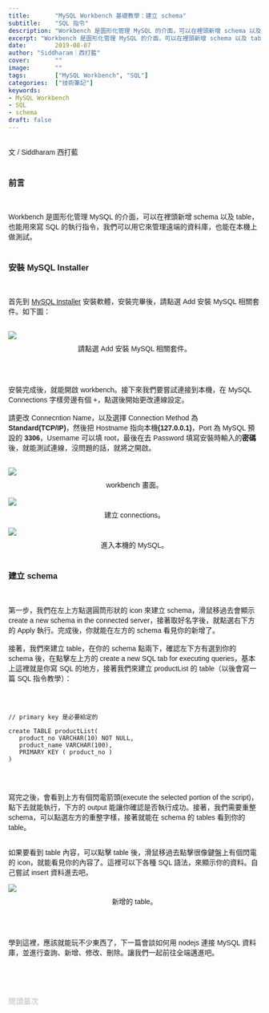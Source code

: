 ```yaml
---
title:       "MySQL Workbench 基礎教學：建立 schema"
subtitle:    "SQL 指令"
description: "Workbench 是圖形化管理 MySQL 的介面，可以在裡頭新增 schema 以及 table，也能用來寫 SQL 的執行指令，我們可以用它來管理遠端的資料庫，也能在本機上做測試......"
excerpt: "Workbench 是圖形化管理 MySQL 的介面，可以在裡頭新增 schema 以及 table，也能用來寫 SQL 的執行指令，我們可以用它來管理遠端的資料庫，也能在本機上做測試......"
date:        2019-08-07
author: "Siddharam｜西打藍"
cover:       ""
image:       ""
tags:        ["MySQL Workbench", "SQL"]
categories:  ["技術筆記"]
keywords:
- MySQL Workbench
- SQL
- schema
draft: false
---
```


<article style="font-family: 'Noto Sans TC', '微軟正黑體', sans-serif; font-weight: 300;">

<br>文 / Siddharam 西打藍<br><br>

<h3 class="article-h1-color">前言</h3><br>

Workbench 是圖形化管理 MySQL 的介面，可以在裡頭新增 schema 以及 table，也能用來寫 SQL 的執行指令，我們可以用它來管理遠端的資料庫，也能在本機上做測試。<br><br>


<h3 class="article-h1-color">安裝 MySQL Installer</h3><br>

首先到 <a href="https://dev.mysql.com/downloads/installer/">MySQL Installer</a> 安裝軟體，安裝完畢後，請點選 Add 安裝 MySQL 相關套件。如下圖：<br><br>

<img style="margin-bottom:8px;" src="https://frontenter.files.wordpress.com/2019/08/w1.png"/>
<div style="text-align:center">請點選 Add 安裝 MySQL 相關套件。</div><br><br><br>

安裝完成後，就能開啟 workbench。接下來我們要嘗試連接到本機，在 MySQL Connections 字樣旁邊有個 +，點選後開始更改連線設定。<br><br>
請更改 Connecntion Name，以及選擇 Connection Method 為 <b>Standard(TCP/IP)</b>，然後把 Hostname 指向本機<b>(127.0.0.1)</b>，Port 為 MySQL 預設的 <b>3306</b>，Username 可以填 root，最後在去 Password 填寫安裝時輸入的<b>密碼</b>後，就能測試連線，沒問題的話，就將之開啟。<br><br>

<img style="margin-bottom:8px;" src="https://frontenter.files.wordpress.com/2019/08/w6.jpg"/>
<div style="text-align:center">workbench 畫面。</div><br>


<img style="margin-bottom:8px;" src="https://frontenter.files.wordpress.com/2019/08/w3-1.png"/>
<div style="text-align:center">建立 connections。</div><br>

<img style="margin-bottom:8px;" src="https://frontenter.files.wordpress.com/2019/08/w4.png"/>
<div style="text-align:center">進入本機的 MySQL。</div><br>

<h3 class="article-h1-color">建立 schema</h3><br>

第一步，我們在左上方點選圓筒形狀的 icon 來建立 schema，滑鼠移過去會顯示 create a new schema in the connected server，接著取好名字後，就點選右下方的 Apply 執行。完成後，你就能在左方的 schema 看見你的新增了。<br><br>
接著，我們來建立 table，在你的 schema 點兩下，確認左下方有選到你的 schema 後，在點擊左上方的 create a new SQL tab for executing queries，基本上這裡就是你寫 SQL 的地方，接著我們來建立 productList 的 table（以後會寫一篇 SQL 指令教學）：<br><br>

<pre><code>

// primary key 是必要給定的

create TABLE productList(
   product_no VARCHAR(10) NOT NULL,   
   product_name VARCHAR(100),
   PRIMARY KEY ( product_no )
)

</code></pre><br>

寫完之後，會看到上方有個閃電箭頭(execute the selected  portion of the script)，點下去就能執行，下方的 output 能讓你確認是否執行成功。接著，我們需要重整 schema，可以點選左方的重整字樣，接著就能在 schema 的 tables 看到你的 table。<br><br>

如果要看到 table 內容，可以點擊 table 後，滑鼠移過去點擊很像鍵盤上有個閃電的 icon，就能看見你的內容了。這裡可以下各種 SQL 語法，來顯示你的資料。自己嘗試 insert 資料進去吧。

<img style="margin-bottom:8px;" src="https://frontenter.files.wordpress.com/2019/08/w5.png"/>
<div style="text-align:center">新增的 table。</div><br><br><br>

學到這裡，應該就能玩不少東西了，下一篇會談如何用 nodejs 連接 MySQL 資料庫，並進行查詢、新增、修改、刪除。讓我們一起前往全端邁進吧。



<br><br><br>

</article>

<div style="color: #bfbfbf; font-size: 15px;" id="busuanzi_container_page_pv">
  閱讀量<span id="busuanzi_value_page_pv"></span>次
</div>

<script src="../../js/post.js"></script>